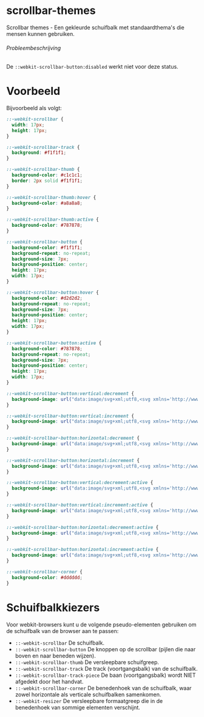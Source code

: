 # scrollbar-themes
Scrollbar themes - Een gekleurde schuifbalk met standaardthema's die mensen kunnen gebruiken.
###### Probleembeschrijving
De `::webkit-scrollbar-button:disabled` werkt niet voor deze status.
# Voorbeeld
Bijvoorbeeld als volgt:
```css
::-webkit-scrollbar {
  width: 17px;
  height: 17px;
}

::-webkit-scrollbar-track {
  background: #f1f1f1; 
}

::-webkit-scrollbar-thumb {
  background-color: #c1c1c1;
  border: 2px solid #f1f1f1;
}

::-webkit-scrollbar-thumb:hover {
  background-color: #a8a8a8;
}

::-webkit-scrollbar-thumb:active {
  background-color: #787878;
}

::-webkit-scrollbar-button {
  background-color: #f1f1f1;
  background-repeat: no-repeat;
  background-size: 7px;
  background-position: center;
  height: 17px;
  width: 17px;
}

::-webkit-scrollbar-button:hover {
  background-color: #d2d2d2;
  background-repeat: no-repeat;
  background-size: 7px;
  background-position: center;
  height: 17px;
  width: 17px;
}

::-webkit-scrollbar-button:active {
  background-color: #787878;
  background-repeat: no-repeat;
  background-size: 7px;
  background-position: center;
  height: 17px;
  width: 17px;
}

::-webkit-scrollbar-button:vertical:decrement {
  background-image: url("data:image/svg+xml;utf8,<svg xmlns='http://www.w3.org/2000/svg' width='100' height='100' fill='%23505050'><polygon points='50,30 100,80 0,80'/></svg>");
}

::-webkit-scrollbar-button:vertical:increment {
  background-image: url("data:image/svg+xml;utf8,<svg xmlns='http://www.w3.org/2000/svg' width='100' height='100' fill='%23505050'><polygon points='0,15 100,15 50,75'/></svg>");
}

::-webkit-scrollbar-button:horizontal:decrement {
  background-image: url("data:image/svg+xml;utf8,<svg xmlns='http://www.w3.org/2000/svg' width='100' height='100' fill='%23505050'><polygon points='15,50 75,100 75,0'/></svg>");
}

::-webkit-scrollbar-button:horizontal:increment {
  background-image: url("data:image/svg+xml;utf8,<svg xmlns='http://www.w3.org/2000/svg' width='100' height='100' fill='%23505050'><polygon points='15,0 15,100 75,50'/></svg>");
}

::-webkit-scrollbar-button:vertical:decrement:active {
  background-image: url("data:image/svg+xml;utf8,<svg xmlns='http://www.w3.org/2000/svg' width='100' height='100' fill='%23ffffff'><polygon points='50,30 100,80 0,80'/></svg>");
}

::-webkit-scrollbar-button:vertical:increment:active {
  background-image: url("data:image/svg+xml;utf8,<svg xmlns='http://www.w3.org/2000/svg' width='100' height='100' fill='%23ffffff'><polygon points='0,15 100,15 50,75'/></svg>");
}

::-webkit-scrollbar-button:horizontal:decrement:active {
  background-image: url("data:image/svg+xml;utf8,<svg xmlns='http://www.w3.org/2000/svg' width='100' height='100' fill='%23ffffff'><polygon points='15,50 75,100 75,0'/></svg>");
}

::-webkit-scrollbar-button:horizontal:increment:active {
  background-image: url("data:image/svg+xml;utf8,<svg xmlns='http://www.w3.org/2000/svg' width='100' height='100' fill='%23ffffff'><polygon points='15,0 15,100 75,50'/></svg>");
}

::-webkit-scrollbar-corner {
  background-color: #dddddd;
}
```
# Schuifbalkkiezers
Voor webkit-browsers kunt u de volgende pseudo-elementen gebruiken om de schuifbalk van de browser aan te passen:
- `::-webkit-scrollbar` De schuifbalk.
- `::-webkit-scrollbar-button` De knoppen op de scrollbar (pijlen die naar boven en naar beneden wijzen).
- `::-webkit-scrollbar-thumb` De versleepbare schuifgreep.
- `::-webkit-scrollbar-track` De track (voortgangsbalk) van de schuifbalk.
- `::-webkit-scrollbar-track-piece` De baan (voortgangsbalk) wordt NIET afgedekt door het handvat.
- `::-webkit-scrollbar-corner` De benedenhoek van de schuifbalk, waar zowel horizontale als verticale schuifbalken samenkomen.
- `::-webkit-resizer` De versleepbare formaatgreep die in de benedenhoek van sommige elementen verschijnt.
